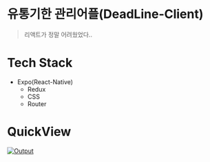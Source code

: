 # 유통기한 관리어플(DeadLine-Client)
> 리액트가 정말 어려웠었다..

# Tech Stack
- Expo(React-Native)
  - Redux
  - CSS
  - Router

# QuickView

[![Output](https://user-images.githubusercontent.com/56459078/154798156-16ebb655-4c61-4efa-816a-e865318e8bdb.png)](https://youtu.be/_gnYCD-SFpA)
